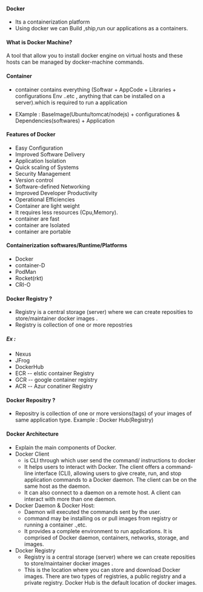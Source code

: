 #### Docker 
* Its a containerization platform 
* Using docker we can Build ,ship,run our applications as a containers.


#### What is Docker Machine?
A tool that allow you to install docker engine on virtual hosts and these hosts can be managed by   docker-machine commands.

#### Container 
* container contains everything (Softwar + AppCode + Libraries + configurations Env ..etc , anything that can be installed on a server).which is required to run a application
- EXample : BaseImage(Ubuntu/tomcat/nodejs) + configurationes & Dependencies(softwares) + Application

#### Features of Docker
- Easy Configuration
- Improved Software Delivery
- Application Isolation
- Quick scaling of Systems
- Security Management
- Version control
- Software-defined Networking
- Improved Developer Productivity
- Operational Efficiencies
- Container are light weight 
- It requires less resources (Cpu,Memory).
- container are fast
- container are Isolated 
- container are portable

#### Containerization softwares/Runtime/Platforms
* Docker 
* container-D 
* PodMan
* Rocket(rkt)
* CRI-O


#### Docker Registry ?
* Registry is a central storage (server) where we can create reposities to store/maintainer docker images .
* Registry is  collection of one or more repostries
#####  Ex : 
* Nexus
* JFrog
* DockerHub
* ECR --  elstic container Registry
* GCR --  google container registry
* ACR --  Azur conatiner Registry

#### Docker Repositry ?
* Repositry is collection of one or more versions(tags) of your images of same application type.
    Example :  Docker Hub(Registry)

#### Docker Architecture
* Explain the main components of Docker.
* Docker Client 
    -   is CLI through which user send the command/ instructions to docker 
    -   It helps users to interact with Docker. The client offers a command-line interface (CLI), 
allowing users to give create, run, and stop application commands to a Docker daemon. The client can be on the same host as the daemon. 
    -   It can also connect to a daemon on a remote host. A client can interact with more than one daemon.
* Docker Daemon &  Docker Host: 
    -   Daemon will executed the commands sent by the user.
    -   command may be installing os or pull images from registry or running a container .,etc.
    -   It provides a complete environment to run applications. It is comprised of Docker daemon, containers, networks, storage, and images. 
* Docker Registry
    -   Registry is a central storage (server) where we can create reposities to store/maintainer docker images .
    -   This is the location where you can store and download Docker images. There are two types of registries, 
a public registry and a private registry. Docker Hub is the default location of docker images.
